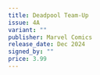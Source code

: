 ```yaml
---
title: Deadpool Team-Up
issue: 4A
variant: ""
publisher: Marvel Comics
release_date: Dec 2024
signed_by: ""
price: 3.99
---
```

